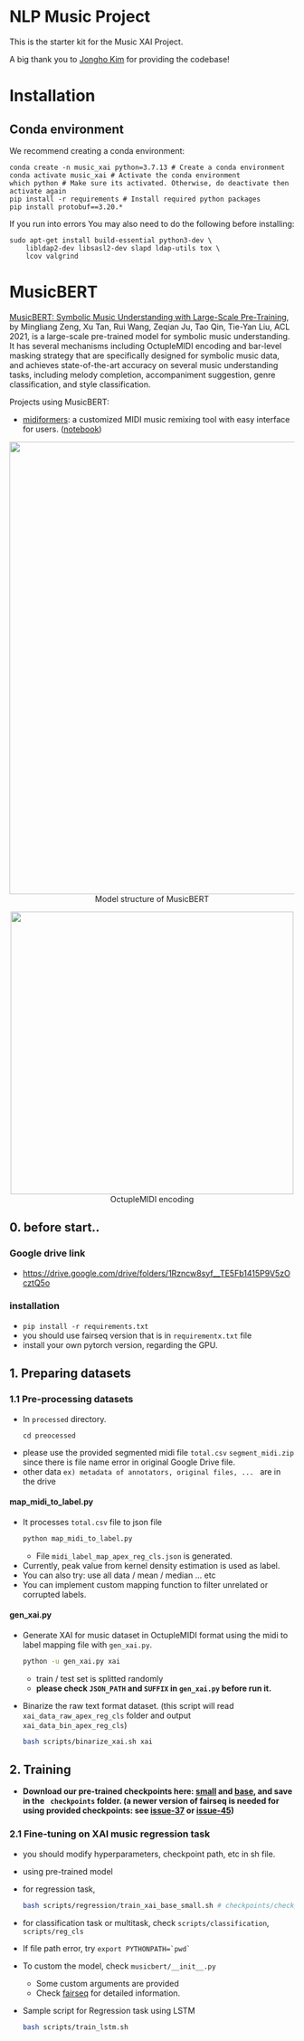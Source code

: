 # NLP Music Project
This is the starter kit for the Music XAI Project.

A big thank you to [Jongho Kim](https://github.com/ihatedebug/) for providing the codebase!

# Installation

## Conda environment

We recommend creating a conda environment:
```
conda create -n music_xai python=3.7.13 # Create a conda environment
conda activate music_xai # Activate the conda environment
which python # Make sure its activated. Otherwise, do deactivate then activate again
pip install -r requirements # Install required python packages
pip install protobuf==3.20.*
```

If you run into errors You may also need to do the following before installing:
```
sudo apt-get install build-essential python3-dev \
    libldap2-dev libsasl2-dev slapd ldap-utils tox \
    lcov valgrind
```

# MusicBERT
[MusicBERT: Symbolic Music Understanding with Large-Scale Pre-Training](https://arxiv.org/pdf/2106.05630.pdf), by Mingliang Zeng, Xu Tan, Rui Wang, Zeqian Ju, Tao Qin, Tie-Yan Liu, ACL 2021, is a large-scale pre-trained model for symbolic music understanding. It has several mechanisms including OctupleMIDI encoding and bar-level masking strategy that are specifically designed for symbolic music data, and achieves state-of-the-art accuracy on several music understanding tasks, including melody completion, accompaniment suggestion, genre classification, and style classification.

Projects using MusicBERT:

* [midiformers](https://github.com/tripathiarpan20/midiformers): a customized MIDI music remixing tool with easy interface for users. ([notebook](https://colab.research.google.com/drive/1C7jS-s1BCWLXiCQQyvIl6xmCMrqgc9fg?usp=sharing))

<!-- ![img](../img/musicbert_structure.PNG)  ![img](../img/musicbert_encoding.PNG)-->

<p align="center"><img src="../img/musicbert_structure.PNG" width="800"><br/> Model structure of MusicBERT </p>
<p align="center"><img src="../img/musicbert_encoding.PNG" width="500"><br/> OctupleMIDI encoding </p>

## 0. before start.. 
### Google drive link
- https://drive.google.com/drive/folders/1Rzncw8syf__TE5Fb1415P9V5zOcztQ5o
### installation
- `pip install -r requirements.txt`
- you should use fairseq version that is in `requirementx.txt` file
- install your own pytorch version, regarding the GPU.

## 1. Preparing datasets

### 1.1 Pre-processing datasets

- In `processed` directory.
    ```
    cd preocessed
    ```
- please use the provided segmented midi file   `total.csv` `segment_midi.zip` since there is file name error in original Google Drive file. 
- other data `ex) metadata of annotators, original files, ... ` are in the drive

#### map_midi_to_label.py

- It processes `total.csv` file to json file
    ```bash
    python map_midi_to_label.py
    ```
    - File `midi_label_map_apex_reg_cls.json` is generated.
- Currently, peak value from kernel density estimation is used as label.
- You can also try: use all data / mean / median ... etc
- You can implement custom mapping function to filter unrelated or corrupted labels.

#### gen_xai.py
- Generate XAI for music dataset in OctupleMIDI format using the midi to label mapping file with `gen_xai.py`.

    ```bash
    python -u gen_xai.py xai
    ```
    - train / test set is splitted randomly
    - **please check `JSON_PATH` and `SUFFIX` in `gen_xai.py` before run it.**

- Binarize the raw text format dataset. (this script will read `xai_data_raw_apex_reg_cls` folder and output `xai_data_bin_apex_reg_cls`)

    ```bash
    bash scripts/binarize_xai.sh xai
    ```


## 2. Training

* **Download our pre-trained checkpoints here: [small](https://msramllasc.blob.core.windows.net/modelrelease/checkpoint_last_musicbert_small.pt) and [base](https://msramllasc.blob.core.windows.net/modelrelease/checkpoint_last_musicbert_base.pt), and save in the ` checkpoints` folder. (a newer version of fairseq is needed for using provided checkpoints: see [issue-37](https://github.com/microsoft/muzic/issues/37) or [issue-45](https://github.com/microsoft/muzic/issues/45))**


### 2.1 Fine-tuning on XAI music regression task

- you should modify hyperparameters, checkpoint path, etc in sh file.

- using pre-trained model
- for regression task,
    ```bash
    bash scripts/regression/train_xai_base_small.sh # checkpoints/checkpoint_last_musicbert_base.pt, checkpoints/checkpoint_last_musicbert_base.pt
    ```
- for classification task or multitask, check `scripts/classification`, `scripts/reg_cls`

- If file path error, try 
``` export PYTHONPATH=`pwd` ``` 

- To custom the model, check `musicbert/__init__.py`
    - Some custom arguments are provided
    - Check [fairseq](https://fairseq.readthedocs.io/en/latest/) for detailed information.


- Sample script for Regression task using LSTM

    ```bash
    bash scripts/train_lstm.sh
    ```
